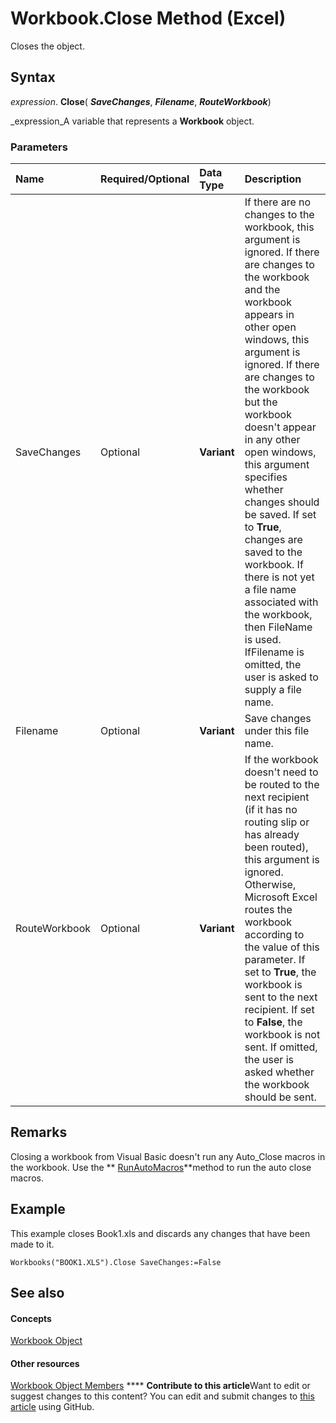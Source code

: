 
# Workbook.Close Method (Excel)

Closes the object.


## Syntax

 _expression_. **Close**( **_SaveChanges_**,  **_Filename_**,  **_RouteWorkbook_**)

 _expression_A variable that represents a  **Workbook** object.


### Parameters



|**Name**|**Required/Optional**|**Data Type**|**Description**|
|:-----|:-----|:-----|:-----|
|SaveChanges|Optional| **Variant**|If there are no changes to the workbook, this argument is ignored. If there are changes to the workbook and the workbook appears in other open windows, this argument is ignored. If there are changes to the workbook but the workbook doesn't appear in any other open windows, this argument specifies whether changes should be saved. If set to  **True**, changes are saved to the workbook. If there is not yet a file name associated with the workbook, then FileName is used. IfFilename is omitted, the user is asked to supply a file name.|
|Filename|Optional| **Variant**|Save changes under this file name.|
|RouteWorkbook|Optional| **Variant**|If the workbook doesn't need to be routed to the next recipient (if it has no routing slip or has already been routed), this argument is ignored. Otherwise, Microsoft Excel routes the workbook according to the value of this parameter. If set to  **True**, the workbook is sent to the next recipient. If set to  **False**, the workbook is not sent. If omitted, the user is asked whether the workbook should be sent.|

## Remarks

Closing a workbook from Visual Basic doesn't run any Auto_Close macros in the workbook. Use the  ** [RunAutoMacros](85dfdadf-75e6-437d-fb7a-e17681a69b35.md)**method to run the auto close macros.


## Example

This example closes Book1.xls and discards any changes that have been made to it.


```
Workbooks("BOOK1.XLS").Close SaveChanges:=False
```


## See also


#### Concepts


 [Workbook Object](8c00aa60-c974-eed3-0812-3c9625eb0d4c.md)
#### Other resources


 [Workbook Object Members](dce102a3-25de-3ff4-2ce5-bc56e08baca7.md)
****   **Contribute to this article**Want to edit or suggest changes to this content? You can edit and submit changes to  [this article](https://github.com/jhershey00/VBA_Excel_Test/OpenXMLCon/articles/c0376cab-a2db-c606-67bf-0a4921b81e03.md) using GitHub.


